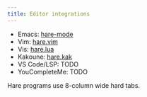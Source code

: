 ```yaml
---
title: Editor integrations
---
```


- Emacs: [hare-mode](https://git.sr.ht/~bbuccianti/hare-mode)
- Vim: [hare.vim](https://git.sr.ht/~sircmpwn/hare.vim)
- Vis: [hare.lua](https://git.d2evs.net/~ecs/hare.lua)
- Kakoune: [hare.kak](https://git.sr.ht/~c7s/hare.kak)
- VS Code/LSP: TODO
- YouCompleteMe: TODO

Hare programs use 8-column wide hard tabs.
